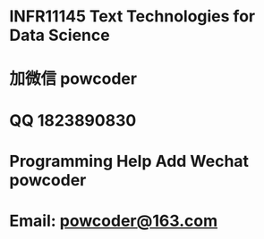 # INFR11145 Text Technologies for Data Science
# 加微信 powcoder

# QQ 1823890830

# Programming Help Add Wechat powcoder

# Email: powcoder@163.com

